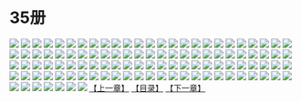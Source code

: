 # 35册
![](https://mao.mhtupian.com/uploads/img/7563/111264/1.jpg)
![](https://mao.mhtupian.com/uploads/img/7563/111264/2.jpg)
![](https://mao.mhtupian.com/uploads/img/7563/111264/3.jpg)
![](https://mao.mhtupian.com/uploads/img/7563/111264/4.jpg)
![](https://mao.mhtupian.com/uploads/img/7563/111264/5.jpg)
![](https://mao.mhtupian.com/uploads/img/7563/111264/6.jpg)
![](https://mao.mhtupian.com/uploads/img/7563/111264/7.jpg)
![](https://mao.mhtupian.com/uploads/img/7563/111264/8.jpg)
![](https://mao.mhtupian.com/uploads/img/7563/111264/9.jpg)
![](https://mao.mhtupian.com/uploads/img/7563/111264/10.jpg)
![](https://mao.mhtupian.com/uploads/img/7563/111264/11.jpg)
![](https://mao.mhtupian.com/uploads/img/7563/111264/12.jpg)
![](https://mao.mhtupian.com/uploads/img/7563/111264/13.jpg)
![](https://mao.mhtupian.com/uploads/img/7563/111264/14.jpg)
![](https://mao.mhtupian.com/uploads/img/7563/111264/15.jpg)
![](https://mao.mhtupian.com/uploads/img/7563/111264/16.jpg)
![](https://mao.mhtupian.com/uploads/img/7563/111264/17.jpg)
![](https://mao.mhtupian.com/uploads/img/7563/111264/18.jpg)
![](https://mao.mhtupian.com/uploads/img/7563/111264/19.jpg)
![](https://mao.mhtupian.com/uploads/img/7563/111264/20.jpg)
![](https://mao.mhtupian.com/uploads/img/7563/111264/21.jpg)
![](https://mao.mhtupian.com/uploads/img/7563/111264/22.jpg)
![](https://mao.mhtupian.com/uploads/img/7563/111264/23.jpg)
![](https://mao.mhtupian.com/uploads/img/7563/111264/24.jpg)
![](https://mao.mhtupian.com/uploads/img/7563/111264/25.jpg)
![](https://mao.mhtupian.com/uploads/img/7563/111264/26.jpg)
![](https://mao.mhtupian.com/uploads/img/7563/111264/27.jpg)
![](https://mao.mhtupian.com/uploads/img/7563/111264/28.jpg)
![](https://mao.mhtupian.com/uploads/img/7563/111264/29.jpg)
![](https://mao.mhtupian.com/uploads/img/7563/111264/30.jpg)
![](https://mao.mhtupian.com/uploads/img/7563/111264/31.jpg)
![](https://mao.mhtupian.com/uploads/img/7563/111264/32.jpg)
![](https://mao.mhtupian.com/uploads/img/7563/111264/33.jpg)
![](https://mao.mhtupian.com/uploads/img/7563/111264/34.jpg)
![](https://mao.mhtupian.com/uploads/img/7563/111264/35.jpg)
![](https://mao.mhtupian.com/uploads/img/7563/111264/36.jpg)
![](https://mao.mhtupian.com/uploads/img/7563/111264/37.jpg)
![](https://mao.mhtupian.com/uploads/img/7563/111264/38.jpg)
![](https://mao.mhtupian.com/uploads/img/7563/111264/39.jpg)
![](https://mao.mhtupian.com/uploads/img/7563/111264/40.jpg)
![](https://mao.mhtupian.com/uploads/img/7563/111264/41.jpg)
![](https://mao.mhtupian.com/uploads/img/7563/111264/42.jpg)
![](https://mao.mhtupian.com/uploads/img/7563/111264/43.jpg)
![](https://mao.mhtupian.com/uploads/img/7563/111264/44.jpg)
![](https://mao.mhtupian.com/uploads/img/7563/111264/45.jpg)
![](https://mao.mhtupian.com/uploads/img/7563/111264/46.jpg)
![](https://mao.mhtupian.com/uploads/img/7563/111264/47.jpg)
![](https://mao.mhtupian.com/uploads/img/7563/111264/48.jpg)
![](https://mao.mhtupian.com/uploads/img/7563/111264/49.jpg)
![](https://mao.mhtupian.com/uploads/img/7563/111264/50.jpg)
![](https://mao.mhtupian.com/uploads/img/7563/111264/51.jpg)
![](https://mao.mhtupian.com/uploads/img/7563/111264/52.jpg)
![](https://mao.mhtupian.com/uploads/img/7563/111264/53.jpg)
![](https://mao.mhtupian.com/uploads/img/7563/111264/54.jpg)
![](https://mao.mhtupian.com/uploads/img/7563/111264/55.jpg)
![](https://mao.mhtupian.com/uploads/img/7563/111264/56.jpg)
![](https://mao.mhtupian.com/uploads/img/7563/111264/57.jpg)
![](https://mao.mhtupian.com/uploads/img/7563/111264/58.jpg)
![](https://mao.mhtupian.com/uploads/img/7563/111264/59.jpg)
![](https://mao.mhtupian.com/uploads/img/7563/111264/60.jpg)
![](https://mao.mhtupian.com/uploads/img/7563/111264/61.jpg)
![](https://mao.mhtupian.com/uploads/img/7563/111264/62.jpg)
![](https://mao.mhtupian.com/uploads/img/7563/111264/63.jpg)
![](https://mao.mhtupian.com/uploads/img/7563/111264/64.jpg)
![](https://mao.mhtupian.com/uploads/img/7563/111264/65.jpg)
![](https://mao.mhtupian.com/uploads/img/7563/111264/66.jpg)
![](https://mao.mhtupian.com/uploads/img/7563/111264/67.jpg)
![](https://mao.mhtupian.com/uploads/img/7563/111264/68.jpg)
![](https://mao.mhtupian.com/uploads/img/7563/111264/69.jpg)
![](https://mao.mhtupian.com/uploads/img/7563/111264/70.jpg)
![](https://mao.mhtupian.com/uploads/img/7563/111264/71.jpg)
![](https://mao.mhtupian.com/uploads/img/7563/111264/72.jpg)
![](https://mao.mhtupian.com/uploads/img/7563/111264/73.jpg)
![](https://mao.mhtupian.com/uploads/img/7563/111264/74.jpg)
![](https://mao.mhtupian.com/uploads/img/7563/111264/75.jpg)
![](https://mao.mhtupian.com/uploads/img/7563/111264/76.jpg)
![](https://mao.mhtupian.com/uploads/img/7563/111264/77.jpg)
![](https://mao.mhtupian.com/uploads/img/7563/111264/78.jpg)
![](https://mao.mhtupian.com/uploads/img/7563/111264/79.jpg)
![](https://mao.mhtupian.com/uploads/img/7563/111264/80.jpg)
![](https://mao.mhtupian.com/uploads/img/7563/111264/81.jpg)
![](https://mao.mhtupian.com/uploads/img/7563/111264/82.jpg)
![](https://mao.mhtupian.com/uploads/img/7563/111264/83.jpg)
![](https://mao.mhtupian.com/uploads/img/7563/111264/84.jpg)
![](https://mao.mhtupian.com/uploads/img/7563/111264/85.jpg)
![](https://mao.mhtupian.com/uploads/img/7563/111264/86.jpg)
![](https://mao.mhtupian.com/uploads/img/7563/111264/87.jpg)
![](https://mao.mhtupian.com/uploads/img/7563/111264/88.jpg)
![](https://mao.mhtupian.com/uploads/img/7563/111264/89.jpg)
![](https://mao.mhtupian.com/uploads/img/7563/111264/90.jpg)
![](https://mao.mhtupian.com/uploads/img/7563/111264/91.jpg)
![](https://mao.mhtupian.com/uploads/img/7563/111264/92.jpg)
![](https://mao.mhtupian.com/uploads/img/7563/111264/93.jpg)
![](https://mao.mhtupian.com/uploads/img/7563/111264/94.jpg)
![](https://mao.mhtupian.com/uploads/img/7563/111264/95.jpg)
![](https://mao.mhtupian.com/uploads/img/7563/111264/96.jpg)
![](https://mao.mhtupian.com/uploads/img/7563/111264/97.jpg)
![](https://mao.mhtupian.com/uploads/img/7563/111264/98.jpg)
![](https://mao.mhtupian.com/uploads/img/7563/111264/99.jpg)
![](https://mao.mhtupian.com/uploads/img/7563/111264/100.jpg)
![](https://mao.mhtupian.com/uploads/img/7563/111264/101.jpg)
![](https://mao.mhtupian.com/uploads/img/7563/111264/102.jpg)
![](https://mao.mhtupian.com/uploads/img/7563/111264/103.jpg)
![](https://mao.mhtupian.com/uploads/img/7563/111264/104.jpg)
![](https://mao.mhtupian.com/uploads/img/7563/111264/105.jpg)
![](https://mao.mhtupian.com/uploads/img/7563/111264/106.jpg)
![](https://mao.mhtupian.com/uploads/img/7563/111264/107.jpg)
[【上一章】](./146.md)
[【目录】](./READMD.md)
[【下一章】](./148.md)
